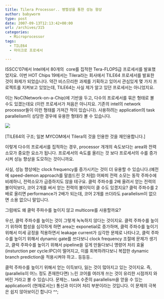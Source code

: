 ```yaml
---
title: Tilera Processor.. 병렬성을 통한 성능 향상
author: babyworm
type: post
date: 2007-09-13T12:13:42+00:00
url: /archives/315
categories:
  - Microprocessor
tags:
  - TILE64
  - 마이크로 프로세서

---
```

ISSCC&#8217;07에서 Intel에서 80개의&nbsp; core를 집적한 Tera-FLOPS급 프로세서를 발표했었지요. 이번 HOT Chips 19에서는 Tilera라는 회사에서 TILE64 프로세서를 발표한 것이 화제가 되었습니다. 약간 비스므리한 과제를 기획하고 있어서 관심있게 몇 가지 프로젝트를 지켜보고 있었는데, TILE64는 사실 제가 알고 있던 프로세서는 아니었지요.

  


이는 NoC(Network-on-a-Chip)에 기반을 두고, 다수의 프로세서를 묶은 형태로 볼 수도 있겠는데요 (이런 프로세서가 처음은 아니지요. 기존의 intel의 network processor들이 이런 형태를 가져간 적이 있습니다). 사용하려는 application의 task parallelism이 상당한 경우에 유용한 형태라 볼 수 있습니다. 

  
  


<IMG src="https://i0.wp.com/journal.mycom.co.jp/articles/2007/09/09/hotchips1/images/005.gif?w=625" data-recalc-dims="1" /> &nbsp;

  


[TILE64의 구조; 일본 MYCOM에서 Tilera의 것을 인용한 것을 재인용합니다.]

  
  


이렇게 다수의 프로세서를 집적하는 경우, processor 개개의 속도보다는 area와 전력 소모가 중요한 요소가 됩니다. 프로세서의 속도를 올리는 것 보다 프로세서의 수를 증가시켜 성능 향상을 도모하는 것이니까요.

  


사실, 성능 향상에는 clock frequency를 증가시키는 것이 더 유용할 수 있습니다.(예전에 speed-demon approach를 말씀드린 것 처럼) 어짜피 전력 소모는 동작 주파수에 비례하니, 전력소모가 급증하지도 않을 테구요. 클럭 주파수를 2배 올려서 얻는 전력의 불이익보다, 코어 2개를 써서 얻는 전력의 불이익이 클 수도 있겠지요? 클럭 주파수를 2배로 올리면 performance가 2배가 되는데, 코어 2개를 쓰더라도 parallelism이 없으면 소용 없으니 말입니다. 

  


그럼에도 왜 클럭 주파수를 높이지 않고 multicore를 사용할까요?

  


우선, 클럭 주파수를 높이는 것이 그렇게 녹녹하지 않다는 것이지요. 클럭 주파수를 높이기 위하여 합성을 심각하게 하면 area는 exponetial로 증가하며, 클럭 주파수를 높이기 위해서 미세 공정을 적용하면서 leakage current가 심각한 문제로 나타나고, 클럭 주파수를 높이기 위해서 dynamic gate를 쓰다보니 clock frequency 조절에 문제가 생기고, 클럭 주파수를 높이기 위해서 pipeline을 깊게 만들다보니 명령어 처리 효율(insturction per cycle:IPC)이 떨어지고, 이를 회복하려다보니 복잡한 dynamic branch prediction을 적용시켜야 하고.. 등등등..

  


클럭 주파수를 높이기 위해서 얻는 이득보다, 잃는 것이 많아지고 있는 것이지요. 즉, (parallelis이 어느 정도 존재한다면) 느린 코어를 여러개 쓰는 것이 유리한 시점까지 와버린 거라고 볼 수 있습니다. 문제는.. task 수준의 parallelism을 얻을 수 있는 application이 (현재로서는) 통신과 미디어 처리 부분이라는 것입니다. 이 문제의 극복은 쉽지 않아보이긴 합니다 ^^;
